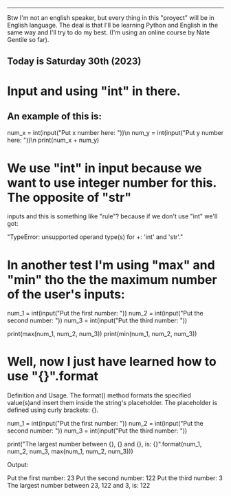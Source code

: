 -------------------------------------------------------------------------------------------------
Btw I'm not an english speaker, but every thing in this "proyect" will be in English language.
The deal is that I'll be learning Python and English in the same way and I'll try to do my best. 
(I'm using an online course by Nate Gentile so far).

Today is Saturday 30th (2023)
-------------------------------------------------------------------------------------------------

# Input and using "int" in there.

## An example of this is:

num_x = int(input("Put x number here: "))\n
num_y = int(input("Put y number here: "))\n
print(num_x + num_y)

# We use "int" in input because we want to use integer number for this. The opposite of "str"
inputs and this is something like "rule"? because if we don't use "int" we'll got:

"TypeError: unsupported operand type(s) for +: 'int' and 'str'." 

# In another test I'm using "max" and "min" tho the the maximum number of the user's inputs:

num_1 = int(input("Put the first number: "))
num_2 = int(input("Put the second number: "))
num_3 = int(input("Put the third number: "))

print(max(num_1, num_2, num_3))
print(min(num_1, num_2, num_3))

# Well, now I just have learned how to use "{}".format

Definition and Usage. The format() method formats the specified value(s)and insert them inside
the string's placeholder. The placeholder is defined using curly brackets: {}.

num_1 = int(input("Put the first number: "))
num_2 = int(input("Put the second number: "))
num_3 = int(input("Put the third number: "))

print("The largest number between {}, {} and {}, is: {}".format(num_1, num_2, num_3, 
                                                                max(num_1, num_2, num_3)))

Output:

  Put the first number: 23
  Put the second number: 122
  Put the third number: 3
  The largest number between 23, 122 and 3, is: 122










